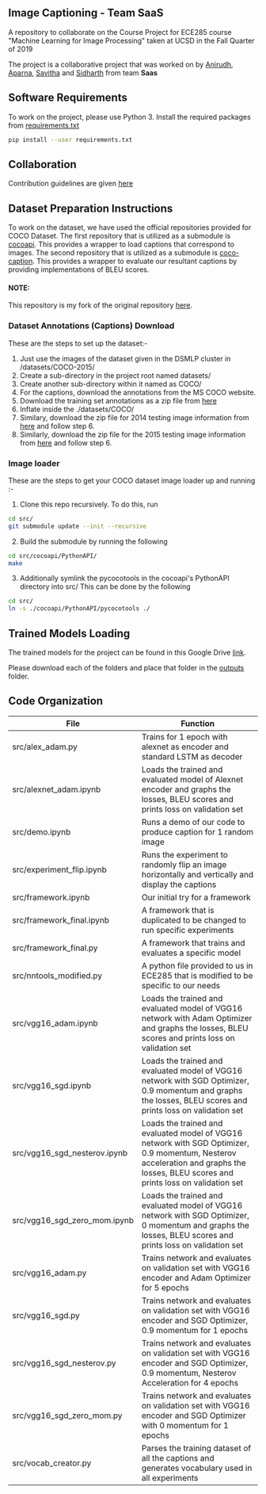 ## Image Captioning - Team SaaS
A repository to collaborate on the Course Project for ECE285 course "Machine Learning for Image Processing" taken at UCSD in the Fall Quarter of 2019

The project is a collaborative project that was worked on by [Anirudh](https://github.com/Anirudh-Swaminathan), [Aparna](https://github.com/aparna9625), [Savitha](https://github.com/savitha0602) and [Sidharth](https://github.com/Sidharth2905) from team **Saas**

## Software Requirements
To work on the project, please use Python 3.
Install the required packages from [requirements.txt](./requirements.txt)
```bash
pip install --user requirements.txt
```

## Collaboration
Contribution guidelines are given [here](./CONTRIBUTING.md)

## Dataset Preparation Instructions

To work on the dataset, we have used the official repositories provided for COCO Dataset.
The first repository that is utilized as a submodule is [cocoapi](https://github.com/cocodataset/cocoapi/tree/636becdc73d54283b3aac6d4ec363cffbb6f9b20). This provides a wrapper to load captions that correspond to images.
The second repository that is utilized as a submodule is [coco-caption](https://github.com/Anirudh-Swaminathan/coco-caption/tree/c5ffd796caca13de757967317ba364d7d91e3a2f). This provides a wrapper to evaluate our resultant captions by providing implementations of BLEU scores.
#### NOTE:
This repository is my fork of the original repository [here](https://github.com/tylin/coco-caption). 

### Dataset Annotations (Captions) Download
These are the steps to set up the dataset:-
1. Just use the images of the dataset given in the DSMLP cluster in /datasets/COCO-2015/
2. Create a sub-directory in the project root named datasets/
3. Create another sub-directory within it named as COCO/
4. For the captions, download the annotations from the MS COCO website.
5. Download the training set annotations as a zip file from [here](http://images.cocodataset.org/annotations/annotations_trainval2014.zip)
6. Inflate inside the ./datasets/COCO/
7. Similary, download the zip file for 2014 testing image information from [here](http://images.cocodataset.org/annotations/image_info_test2014.zip) and follow step 6.
8. Similarly, download the zip file for the 2015 testing image information from [here](http://images.cocodataset.org/annotations/image_info_test2015.zip) and follow step 6.

### Image loader
These are the steps to get your COCO dataset image loader up and running :-

1. Clone this repo recursively.
To do this, run
```bash
cd src/
git submodule update --init --recursive
```
2. Build the submodule by running the following
```bash
cd src/cocoapi/PythonAPI/
make
```
3. Additionally symlink the pycocotools in the cocoapi's PythonAPI directory into src/
This can be done by the following
```bash
cd src/
ln -s ./cocoapi/PythonAPI/pycocotools ./
``` 

## Trained Models Loading
The trained models for the project can be found in this Google Drive [link](https://drive.google.com/drive/folders/1OgL4AOoS6XyzSQr6W_Gu6uV0BVRVWatS?usp=sharing).

Please download each of the folders and place that folder in the [outputs](./outputs) folder.

## Code Organization
| File | Function |
| ---- | -------- |
| src/alex\_adam.py | Trains for 1 epoch with alexnet as encoder and standard LSTM as decoder |
| src/alexnet\_adam.ipynb | Loads the trained and evaluated model of Alexnet encoder and graphs the losses, BLEU scores and prints loss on validation set |
| src/demo.ipynb | Runs a demo of our code to produce caption for 1 random image |
| src/experiment\_flip.ipynb | Runs the experiment to randomly flip an image horizontally and vertically and display the captions |
| src/framework.ipynb | Our initial try for a framework |
| src/framework\_final.ipynb | A framework that is duplicated to be changed to run specific experiments |
| src/framework\_final.py | A framework that trains and evaluates a specific model |
| src/nntools\_modified.py | A python file provided to us in ECE285 that is modified to be specific to our needs |
| src/vgg16\_adam.ipynb | Loads the trained and evaluated model of VGG16 network with Adam Optimizer and graphs the losses, BLEU scores and prints loss on validation set |
| src/vgg16\_sgd.ipynb | Loads the trained and evaluated model of VGG16 network with SGD Optimizer, 0.9 momentum and graphs the losses, BLEU scores and prints loss on validation set |
| src/vgg16\_sgd\_nesterov.ipynb | Loads the trained and evaluated model of VGG16 network with SGD Optimizer, 0.9 momentum, Nesterov acceleration and graphs the losses, BLEU scores and prints loss on validation set |
| src/vgg16\_sgd\_zero\_mom.ipynb | Loads the trained and evaluated model of VGG16 network with SGD Optimizer, 0 momentum and graphs the losses, BLEU scores and prints loss on validation set |
| src/vgg16\_adam.py | Trains network and evaluates on validation set with VGG16 encoder and Adam Optimizer for 5 epochs |
| src/vgg16\_sgd.py |  Trains network and evaluates on validation set with VGG16 encoder and SGD Optimizer, 0.9 momentum for 1 epochs |
| src/vgg16\_sgd\_nesterov.py |  Trains network and evaluates on validation set with VGG16 encoder and SGD Optimizer, 0.9 momentum, Nesterov Acceleration for 4 epochs |
| src/vgg16\_sgd\_zero\_mom.py |  Trains network and evaluates on validation set with VGG16 encoder and SGD Optimizer with 0 momentum for 1 epochs |
| src/vocab\_creator.py | Parses the training dataset of all the captions and generates vocabulary used in all experiments |


